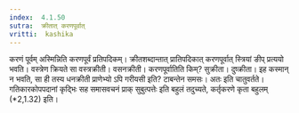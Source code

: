 ```yaml
---
index:  4.1.50
sutra:  क्रीतात् करणपूर्वात्
vritti:  kashika 
---
```


करणं पूर्वम् अस्मिन्निति करणपूर्वं प्रतिपदिकम्। क्रीतशब्दान्तात् प्रातिपदिकात् करणपूर्वात् स्त्रियां ङीप् प्रत्ययो भवति। वस्त्रेण क्रियते सा वस्त्रक्रीती। वसनक्रीती। करणपूर्वातिति किम्? सुक्रीता। दुष्क्रीता। इह कस्मान् न भवति, सा ही तस्य धनक्रीती प्राणेभ्यो ऽपि गरीयसी इति? टाबन्तेन समसः। अतः इति चातुवर्तते। गतिकारकोपपदानां कृद्भिः सह समासवचनं प्राक् सुबुत्पत्तेः इति बहुलं तदुच्यते, कर्तृकरणे कृता बहुलम् (*2,1.32) इति।

